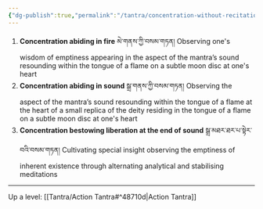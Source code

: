 ```yaml
---
{"dg-publish":true,"permalink":"/tantra/concentration-without-recitation/"}
---
```


1. **Concentration abiding in fire** མེ་གནས་ཀྱི་བསམ་གཏན།
   Observing one's wisdom of emptiness appearing in the aspect of the mantra’s sound resounding within the tongue of a flame on a subtle moon disc at one's heart
2. **Concentration abiding in sound** སྒྲ་གནས་ཀྱི་བསམ་གཏན།
   Observing the aspect of the mantra’s sound resounding within the tongue of a flame at the heart of a small replica of the deity residing in the tongue of a flame on a subtle moon disc at one's heart
3. **Concentration bestowing liberation at the end of sound** སྒྲ་མཐར་ཐར་པ་སྟེར་བའི་བསམ་གཏན།
   Cultivating special insight observing the emptiness of inherent existence through alternating analytical and stabilising meditations

---
Up a level: [[Tantra/Action Tantra#^48710d\|Action Tantra]]